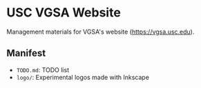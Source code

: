 # USC VGSA Website

Management materials for VGSA's website (<https://vgsa.usc.edu>).

## Manifest

- `TODO.md`: TODO list
- `logo/`: Experimental logos made with Inkscape
